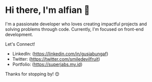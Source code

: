 # Hi there, I'm alfian 👋

I'm a passionate developer who loves creating impactful projects and solving problems through code. Currently, I'm focused on front-end development.

Let's Connect!

- LinkedIn: (https://linkedin.com/in/gusjabungaf)
- Twitter: (https://twitter.com/smiledevilfruit)
- Portfolio: (https://superjabs.my.id)

Thanks for stopping by! 😊
